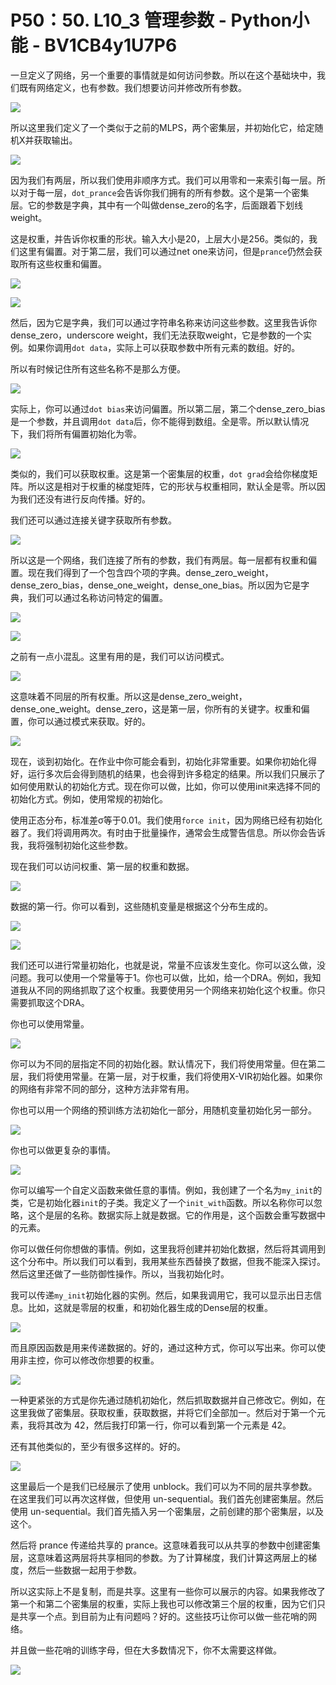 # P50：50. L10_3 管理参数 - Python小能 - BV1CB4y1U7P6

一旦定义了网络，另一个重要的事情就是如何访问参数。所以在这个基础块中，我们既有网络定义，也有参数。我们想要访问并修改所有参数。

![](img/a5f9f63bc80abff3cd0c5bd3c056ddbc_1.png)

所以这里我们定义了一个类似于之前的MLPS，两个密集层，并初始化它，给定随机X并获取输出。

![](img/a5f9f63bc80abff3cd0c5bd3c056ddbc_3.png)

因为我们有两层，所以我们使用非顺序方式。我们可以用零和一来索引每一层。所以对于每一层，`dot_prance`会告诉你我们拥有的所有参数。这个是第一个密集层。它的参数是字典，其中有一个叫做dense_zero的名字，后面跟着下划线weight。

这是权重，并告诉你权重的形状。输入大小是20，上层大小是256。类似的，我们这里有偏置。对于第二层，我们可以通过net one来访问，但是`prance`仍然会获取所有这些权重和偏置。

![](img/a5f9f63bc80abff3cd0c5bd3c056ddbc_5.png)

![](img/a5f9f63bc80abff3cd0c5bd3c056ddbc_6.png)

然后，因为它是字典，我们可以通过字符串名称来访问这些参数。这里我告诉你dense_zero，underscore weight，我们无法获取weight，它是参数的一个实例。如果你调用`dot data`，实际上可以获取参数中所有元素的数组。好的。

所以有时候记住所有这些名称不是那么方便。

![](img/a5f9f63bc80abff3cd0c5bd3c056ddbc_8.png)

实际上，你可以通过`dot bias`来访问偏置。所以第二层，第二个dense_zero_bias是一个参数，并且调用`dot data`后，你不能得到数组。全是零。所以默认情况下，我们将所有偏置初始化为零。

![](img/a5f9f63bc80abff3cd0c5bd3c056ddbc_10.png)

类似的，我们可以获取权重。这是第一个密集层的权重，`dot grad`会给你梯度矩阵。所以这是相对于权重的梯度矩阵，它的形状与权重相同，默认全是零。所以因为我们还没有进行反向传播。好的。

我们还可以通过连接关键字获取所有参数。

![](img/a5f9f63bc80abff3cd0c5bd3c056ddbc_12.png)

所以这是一个网络，我们连接了所有的参数，我们有两层。每一层都有权重和偏置。现在我们得到了一个包含四个项的字典。dense_zero_weight，dense_zero_bias，dense_one_weight，dense_one_bias。所以因为它是字典，我们可以通过名称访问特定的偏置。

![](img/a5f9f63bc80abff3cd0c5bd3c056ddbc_14.png)

![](img/a5f9f63bc80abff3cd0c5bd3c056ddbc_15.png)

之前有一点小混乱。这里有用的是，我们可以访问模式。

![](img/a5f9f63bc80abff3cd0c5bd3c056ddbc_17.png)

这意味着不同层的所有权重。所以这是dense_zero_weight，dense_one_weight。dense_zero，这是第一层，你所有的关键字。权重和偏置，你可以通过模式来获取。好的。

![](img/a5f9f63bc80abff3cd0c5bd3c056ddbc_19.png)

现在，谈到初始化。在作业中你可能会看到，初始化非常重要。如果你初始化得好，运行多次后会得到随机的结果，也会得到许多稳定的结果。所以我们只展示了如何使用默认的初始化方式。现在你可以做，比如，你可以使用init来选择不同的初始化方式。例如，使用常规的初始化。

使用正态分布，标准差σ等于0.01。我们使用`force init`，因为网络已经有初始化器了。我们将调用两次。有时由于批量操作，通常会生成警告信息。所以你会告诉我，我将强制初始化这些参数。

现在我们可以访问权重、第一层的权重和数据。

![](img/a5f9f63bc80abff3cd0c5bd3c056ddbc_21.png)

数据的第一行。你可以看到，这些随机变量是根据这个分布生成的。

![](img/a5f9f63bc80abff3cd0c5bd3c056ddbc_23.png)

![](img/a5f9f63bc80abff3cd0c5bd3c056ddbc_24.png)

我们还可以进行常量初始化，也就是说，常量不应该发生变化。你可以这么做，没问题。我可以使用一个常量等于1。你也可以做，比如，给一个DRA。例如，我知道我从不同的网络抓取了这个权重。我要使用另一个网络来初始化这个权重。你只需要抓取这个DRA。

你也可以使用常量。

![](img/a5f9f63bc80abff3cd0c5bd3c056ddbc_26.png)

你可以为不同的层指定不同的初始化器。默认情况下，我们将使用常量。但在第二层，我们将使用常量。在第一层，对于权重，我们将使用X-VIR初始化器。如果你的网络有非常不同的部分，这种方法非常有用。

你也可以用一个网络的预训练方法初始化一部分，用随机变量初始化另一部分。

![](img/a5f9f63bc80abff3cd0c5bd3c056ddbc_28.png)

你也可以做更复杂的事情。

![](img/a5f9f63bc80abff3cd0c5bd3c056ddbc_30.png)

你可以编写一个自定义函数来做任意的事情。例如，我创建了一个名为`my_init`的类，它是初始化器`init`的子类。我定义了一个`init_with`函数。所以名称你可以忽略，这个是层的名称。数据实际上就是数据。它的作用是，这个函数会重写数据中的元素。

你可以做任何你想做的事情。例如，这里我将创建并初始化数据，然后将其调用到这个分布中。所以我们可以看到，我用某些东西替换了数据，但我不能深入探讨。然后这里还做了一些防御性操作。所以，当我初始化时。

我可以传递`my_init`初始化器的实例。然后，如果我调用它，我可以显示出日志信息。比如，这就是零层的权重，和初始化器生成的Dense层的权重。

![](img/a5f9f63bc80abff3cd0c5bd3c056ddbc_32.png)

而且原因函数是用来传递数据的。好的，通过这种方式，你可以写出来。你可以使用非主控，你可以修改你想要的权重。

![](img/a5f9f63bc80abff3cd0c5bd3c056ddbc_34.png)

一种更紧张的方式是你先通过随机初始化，然后抓取数据并自己修改它。例如，在这里我做了密集层。获取权重，获取数据，并将它们全部加一。然后对于第一个元素，我将其改为 42，然后我打印第一行，你可以看到第一个元素是 42。

还有其他类似的，至少有很多这样的。好的。

![](img/a5f9f63bc80abff3cd0c5bd3c056ddbc_36.png)

这里最后一个是我们已经展示了使用 unblock。我们可以为不同的层共享参数。在这里我们可以再次这样做，但使用 un-sequential。我们首先创建密集层。然后使用 un-sequential。我们首先插入另一个密集层，之前创建的那个密集层，以及这个。

然后将 prance 传递给共享的 prance。这意味着我可以从共享的参数中创建密集层，这意味着这两层将共享相同的参数。为了计算梯度，我们计算这两层上的梯度，然后一些数据一起用于参数。

所以这实际上不是复制，而是共享。这里有一些你可以展示的内容。如果我修改了第一个和第二个密集层的权重，实际上我也可以修改第三个层的权重，因为它们只是共享一个点。到目前为止有问题吗？好的。这些技巧让你可以做一些花哨的网络。

并且做一些花哨的训练字母，但在大多数情况下，你不太需要这样做。

![](img/a5f9f63bc80abff3cd0c5bd3c056ddbc_38.png)
